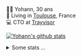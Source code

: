 <p>
  👨🏻 <bold>Yohann</bold>, 30 ans<br/>
  💼 Living in <a href="https://www.google.com/maps?q=toulouse">Toulouse</a>, France<br/>
  💻 CTO at <a href="https://trayvisor.com/">Trayvisor</a><br/>
</p>

<a href="https://github.com/anuraghazra/github-readme-stats"><img align="center" src="https://github-readme-stats-dviw-8taegaswk-yohann84ls-projects.vercel.app//api?username=yohann84L&show_icons=true&include_all_commits=true" alt="Yohann's github stats" /> </a>


<details>
  <summary>Some stats ...</summary><br/>
  

<!--START_SECTION:waka-->
![Code Time](http://img.shields.io/badge/Code%20Time-1%2C232%20hrs%2059%20mins-blue)

![Profile Views](http://img.shields.io/badge/Profile%20Views-0-blue)

**🐱 My GitHub Data** 

> 📦 440.9 kB Used in GitHub's Storage 
 > 
> 🏆 361 Contributions in the Year 2025
 > 
> 🚫 Not Opted to Hire
 > 
> 📜 26 Public Repositories 
 > 
> 🔑 21 Private Repositories 
 > 
**I'm an Early 🐤** 

```text
🌞 Morning                23683 commits       ███████░░░░░░░░░░░░░░░░░░   29.98 % 
🌆 Daytime                45509 commits       ██████████████░░░░░░░░░░░   57.62 % 
🌃 Evening                9648 commits        ███░░░░░░░░░░░░░░░░░░░░░░   12.21 % 
🌙 Night                  145 commits         ░░░░░░░░░░░░░░░░░░░░░░░░░   00.18 % 
```
📅 **I'm Most Productive on Wednesday** 

```text
Monday                   15010 commits       █████░░░░░░░░░░░░░░░░░░░░   19.00 % 
Tuesday                  14794 commits       █████░░░░░░░░░░░░░░░░░░░░   18.73 % 
Wednesday                16353 commits       █████░░░░░░░░░░░░░░░░░░░░   20.70 % 
Thursday                 16070 commits       █████░░░░░░░░░░░░░░░░░░░░   20.35 % 
Friday                   15216 commits       █████░░░░░░░░░░░░░░░░░░░░   19.26 % 
Saturday                 548 commits         ░░░░░░░░░░░░░░░░░░░░░░░░░   00.69 % 
Sunday                   994 commits         ░░░░░░░░░░░░░░░░░░░░░░░░░   01.26 % 
```


📊 **This Week I Spent My Time On** 

```text
🕑︎ Time Zone: Europe/Paris

💬 Programming Languages: 
JavaScript               42 mins             ████████████████████████░   95.13 % 
Other                    2 mins              █░░░░░░░░░░░░░░░░░░░░░░░░   04.87 % 

🔥 Editors: 
Zed                      44 mins             █████████████████████████   100.00 % 

💻 Operating System: 
Mac                      44 mins             █████████████████████████   100.00 % 
```

**I Mostly Code in Python** 

```text
Python                   25 repos            ██████████████░░░░░░░░░░░   54.35 % 
Jupyter Notebook         4 repos             ██░░░░░░░░░░░░░░░░░░░░░░░   08.70 % 
JavaScript               3 repos             ██░░░░░░░░░░░░░░░░░░░░░░░   06.52 % 
HTML                     2 repos             █░░░░░░░░░░░░░░░░░░░░░░░░   04.35 % 
Shell                    1 repo              █░░░░░░░░░░░░░░░░░░░░░░░░   02.17 % 
```




 Last Updated on 27/04/2025 00:46:42 UTC
<!--END_SECTION:waka-->
